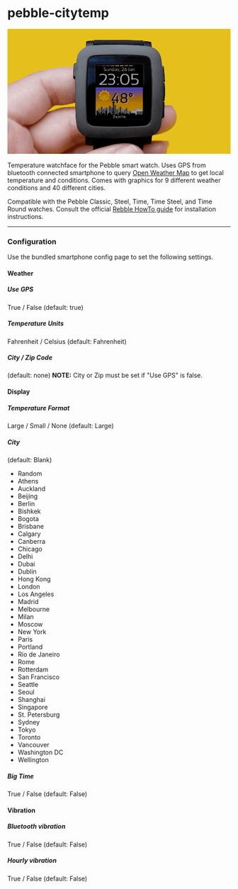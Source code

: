 # pebble-citytemp

![Slideshow of different weather/city modes for pebble-citytemp](assets/demo.gif)

Temperature watchface for the Pebble smart watch. Uses GPS from bluetooth connected smartphone to query [Open Weather Map](https://openweathermap.org/) to get local temperature and conditions. Comes with graphics for 9 different weather conditions and 40 different cities.

Compatible with the Pebble Classic, Steel, Time, Time Steel, and Time Round watches. Consult the official [Rebble HowTo guide](https://rebble.io/howto/) for installation instructions.

---

### Configuration

Use the bundled smartphone config page to set the following settings.

#### Weather

##### Use GPS

True / False (default: true)

##### Temperature Units

Fahrenheit / Celsius (default: Fahrenheit)

##### City / Zip Code

(default: none)
**NOTE:** City or Zip must be set if "Use GPS" is false.

#### Display

##### Temperature Format

Large / Small / None (default: Large)

##### City

(default: Blank)

- Random
- Athens
- Auckland
- Beijing
- Berlin
- Bishkek
- Bogota
- Brisbane
- Calgary
- Canberra
- Chicago
- Delhi
- Dubai
- Dublin
- Hong Kong
- London
- Los Angeles
- Madrid
- Melbourne
- Milan
- Moscow
- New York
- Paris
- Portland
- Rio de Janeiro
- Rome
- Rotterdam
- San Francisco
- Seattle
- Seoul
- Shanghai
- Singapore
- St. Petersburg
- Sydney
- Tokyo
- Toronto
- Vancouver
- Washington DC
- Wellington

##### Big Time

True / False (default: False)

#### Vibration

##### Bluetooth vibration

True / False (default: False)

##### Hourly vibration

True / False (default: False)
